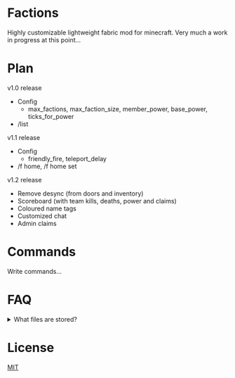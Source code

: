 # Factions

Highly customizable lightweight fabric mod for minecraft.
Very much a work in progress at this point...

# Plan

v1.0 release
 - Config
    - max_factions, max_faction_size, member_power, base_power, ticks_for_power
 - /list

v1.1 release
 - Config
    - friendly_fire, teleport_delay
 - /f home, /f home set

v1.2 release
 - Remove desync (from doors and inventory)
 - Scoreboard (with team kills, deaths, power and claims)
 - Coloured name tags
 - Customized chat
 - Admin claims

# Commands

Write commands...

# FAQ
<details>
    <summary>What files are stored?</summary>
    A database file is stored in the factions folder under the name `factions.mv.db`
</details>

# License
[MIT](LICENSE)